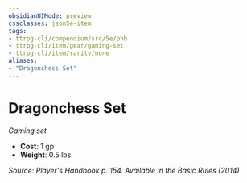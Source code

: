 ```yaml
---
obsidianUIMode: preview
cssclasses: json5e-item
tags:
- ttrpg-cli/compendium/src/5e/phb
- ttrpg-cli/item/gear/gaming-set
- ttrpg-cli/item/rarity/none
aliases: 
- "Dragonchess Set"
---
```

# Dragonchess Set
*Gaming set*  

- **Cost**: 1 gp
- **Weight**: 0.5 lbs.

*Source: Player's Handbook p. 154. Available in the Basic Rules (2014)*